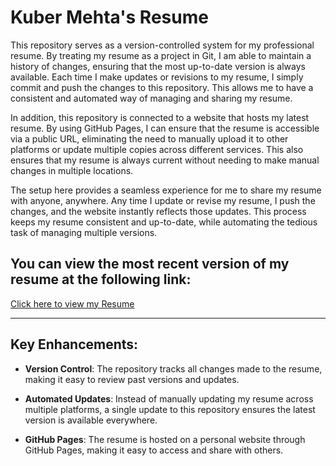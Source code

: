 # Kuber Mehta's Resume

This repository serves as a version-controlled system for my professional resume. By treating my resume as a project in Git, I am able to maintain a history of changes, ensuring that the most up-to-date version is always available. Each time I make updates or revisions to my resume, I simply commit and push the changes to this repository. This allows me to have a consistent and automated way of managing and sharing my resume.

In addition, this repository is connected to a website that hosts my latest resume. By using GitHub Pages, I can ensure that the resume is accessible via a public URL, eliminating the need to manually upload it to other platforms or update multiple copies across different services. This also ensures that my resume is always current without needing to make manual changes in multiple locations.

The setup here provides a seamless experience for me to share my resume with anyone, anywhere. Any time I update or revise my resume, I push the changes, and the website instantly reflects those updates. This process keeps my resume consistent and up-to-date, while automating the tedious task of managing multiple versions.

## You can view the most recent version of my resume at the following link:

[Click here to view my Resume](https://resume.kuber.studio)

---

## Key Enhancements:
- **Version Control**: The repository tracks all changes made to the resume, making it easy to review past versions and updates.

- **Automated Updates**: Instead of manually updating my resume across multiple platforms, a single update to this repository ensures the latest version is available everywhere.

- **GitHub Pages**: The resume is hosted on a personal website through GitHub Pages, making it easy to access and share with others.
